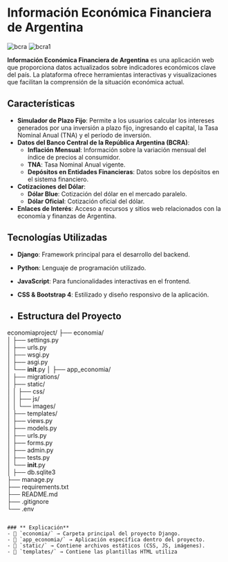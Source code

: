 # Información Económica Financiera de Argentina

![bcra](https://github.com/user-attachments/assets/088e58e7-7dc7-4e4c-a5dd-448c976865d6)
![bcra1](https://github.com/user-attachments/assets/704d3a8d-ac99-4ad1-a240-1325a79f0ed5)

**Información Económica Financiera de Argentina** es una aplicación web que proporciona datos actualizados sobre indicadores económicos clave del país. La plataforma ofrece herramientas interactivas y visualizaciones que facilitan la comprensión de la situación económica actual.

## Características

- **Simulador de Plazo Fijo**: Permite a los usuarios calcular los intereses generados por una inversión a plazo fijo, ingresando el capital, la Tasa Nominal Anual (TNA) y el período de inversión.
- **Datos del Banco Central de la República Argentina (BCRA)**:
  - **Inflación Mensual**: Información sobre la variación mensual del índice de precios al consumidor.
  - **TNA**: Tasa Nominal Anual vigente.
  - **Depósitos en Entidades Financieras**: Datos sobre los depósitos en el sistema financiero.
- **Cotizaciones del Dólar**:
  - **Dólar Blue**: Cotización del dólar en el mercado paralelo.
  - **Dólar Oficial**: Cotización oficial del dólar.
- **Enlaces de Interés**: Acceso a recursos y sitios web relacionados con la economía y finanzas de Argentina.

## Tecnologías Utilizadas

- **Django**: Framework principal para el desarrollo del backend.
- **Python**: Lenguaje de programación utilizado.
- **JavaScript**: Para funcionalidades interactivas en el frontend.
- **CSS & Bootstrap 4**: Estilizado y diseño responsivo de la aplicación.

- ##  Estructura del Proyecto

economiaproject/
 ├── economia/                
 │   ├── settings.py          
 │   ├── urls.py              
 │   ├── wsgi.py              
 │   ├── asgi.py              
 │   └── __init__.py
 │
 ├── app_economia/            
 │   ├── migrations/          
 │   ├── static/              
 │   │   ├── css/             
 │   │   ├── js/              
 │   │   └── images/         
 │   ├── templates/          
 │   ├── views.py            
 │   ├── models.py            
 │   ├── urls.py             
 │   ├── forms.py            
 │   ├── admin.py            
 │   ├── tests.py             
 │   └── __init__.py         
 │
 ├── db.sqlite3               
 ├── manage.py                
 ├── requirements.txt        
 ├── README.md               
 ├── .gitignore               
 └── .env                     
```

### ** Explicación**
- 📂 `economia/` → Carpeta principal del proyecto Django.
- 📂 `app_economia/` → Aplicación específica dentro del proyecto.
- 📂 `static/` → Contiene archivos estáticos (CSS, JS, imágenes).
- 📂 `templates/` → Contiene las plantillas HTML utiliza






